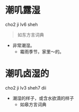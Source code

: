 # 潮叽露湿
cho2 ji lv6 sheh
> 如东方言词典
- 非常潮湿。
  - 霉雨季节，家里～的。

# 潮叽卤湿的
cho2 ji lv3 sheh7 dii
+ 潮湿的样子，或含水欲滴的样子
  * 如皋方言词典
